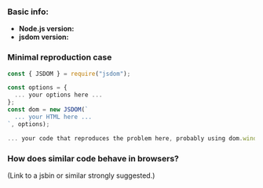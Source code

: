 ### Basic info:

- **Node.js version:** <!-- only v14 and above are supported -->
- **jsdom version:** <!-- only v21 and above are supported -->

### Minimal reproduction case

<!--
Please create a minimal repro. Any reports involving third party libraries
will be closed, as we cannot debug third-party library interactions for you.

Please do not use syntax that is not supported in Node.js, such as JSX. If
we cannot run the code in Node.js, we will close the issue, as we cannot
debug whatever toolchain you are using.

TO BE CLEAR: your example needs to be self-contained enough that we can
copy-paste it into a file named `test.js`, and then run it using
`node test.js`. *No* Jest or similar.

IF YOU DO NOT FOLLOW THESE INSTRUCTIONS WE WILL CLOSE THE ISSUE.
-->

```js
const { JSDOM } = require("jsdom");

const options = {
  ... your options here ...
};
const dom = new JSDOM(`
  ... your HTML here ...
`, options);

... your code that reproduces the problem here, probably using dom.window ...
```


### How does similar code behave in browsers?

(Link to a jsbin or similar strongly suggested.)
